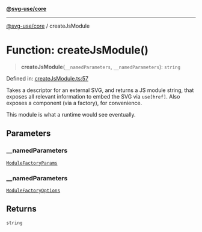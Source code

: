 [**@svg-use/core**](../README.md)

---

[@svg-use/core](../README.md) / createJsModule

# Function: createJsModule()

> **createJsModule**(`__namedParameters`, `__namedParameters`): `string`

Defined in:
[createJsModule.ts:57](https://github.com/fpapado/svg-use/blob/main/packages/core/src/createJsModule.ts#L57)

Takes a descriptor for an external SVG, and returns a JS module string, that
exposes all relevant information to embed the SVG via `use[href]`. Also exposes
a component (via a factory), for convenience.

This module is what a runtime would see eventually.

## Parameters

### \_\_namedParameters

[`ModuleFactoryParams`](../interfaces/ModuleFactoryParams.md)

### \_\_namedParameters

[`ModuleFactoryOptions`](../interfaces/ModuleFactoryOptions.md)

## Returns

`string`
